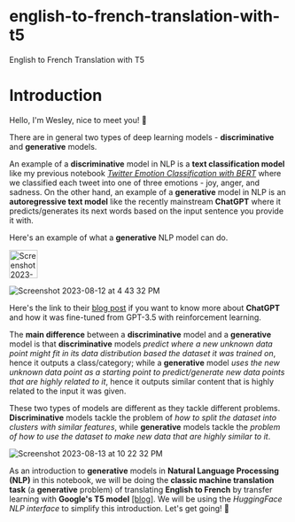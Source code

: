 # english-to-french-translation-with-t5
English to French Translation with T5

# Introduction

Hello, I'm Wesley, nice to meet you! 👋

There are in general two types of deep learning models - **discriminative** and **generative** models. 

An example of a **discriminative** model in NLP is a **text classification model** like my previous notebook *[Twitter Emotion Classification with BERT](https://www.kaggle.com/code/wesleyacheng/twitter-emotion-classification-with-bert)* where we classified each tweet into one of three emotions - joy, anger, and sadness.
On the other hand, an example of a **generative** model in NLP is an **autoregressive text model** like the recently mainstream **ChatGPT** where it predicts/generates its next words based on the input sentence you provide it with.

Here's an example of what a **generative** NLP model can do.

<img width="51" alt="Screenshot 2023-08-12 at 4 40 49 PM" src="https://github.com/wesleyacheng/english-to-french-translation-with-t5/assets/15952538/cb81bfb0-fec0-46a7-8350-309bb7101294">

![Screenshot 2023-08-12 at 4 43 32 PM](https://github.com/wesleyacheng/english-to-french-translation-with-t5/assets/15952538/3abf07b5-7a14-45e3-ae73-a8a14e12b0a5)


Here's the link to their [blog post](https://openai.com/blog/chatgpt) if you want to know more about **ChatGPT** and how it was fine-tuned from GPT-3.5 with reinforcement learning.

The **main difference** between a **discriminative** model and a **generative** model is that **discriminative** models *predict where a new unknown data point might fit in its data distribution based the dataset it was trained on*, hence it outputs a class/category; while a **generative** model *uses the new unknown data point as a starting point to predict/generate new data points that are highly related to it*, hence it outputs similar content that is highly related to the input it was given.
 
These two types of models are different as they tackle different problems. **Discriminative** models tackle the problem of *how to split the dataset into clusters with similar features*, while **generative** models tackle the *problem of how to use the dataset to make new data that are highly similar to it*.

![Screenshot 2023-08-13 at 10 22 32 PM](https://github.com/wesleyacheng/english-to-french-translation-with-t5/assets/15952538/0fc54f94-09a4-41d8-8a02-d600336b6291)

As an introduction to **generative** models in **Natural Language Processing (NLP)** in this notebook, we will be doing the **classic machine translation task** (a **generative** problem) of translating **English to French** by transfer learning with **Google's T5 model** [\[blog\]](https://ai.googleblog.com/2020/02/exploring-transfer-learning-with-t5.html). We will be using the *HuggingFace NLP interface* to simplify this introduction. Let's get going! 🦾
